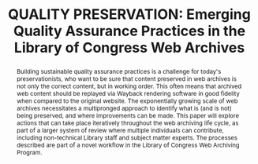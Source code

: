 ---
abstract: Building sustainable quality assurance practices is a challenge for today's
  preservationists, who want to be sure that content preserved in web archives is
  not only the correct content, but in working order. This often means that archived
  web content should be replayed via Wayback rendering software in good fidelity when
  compared to the original website. The exponentially growing scale of web archives
  necessitates a multipronged approach to identify what is (and is not) being preserved,
  and where improvements can be made. This paper will explore actions that can take
  place iteratively throughout the web archiving life cycle, as part of a larger system
  of review where multiple individuals can contribute, including non-technical Library
  staff and subject matter experts. The processes described are part of a novel workflow
  in the Library of Congress Web Archiving Program.
creators:
- Meghan Lyon
- Grace Bicho
date: null
document_url: https://www.ideals.illinois.edu/items/128325/bitstreams/429015/data.pdf
grand_parent: iPRES
institutions: []
keywords:
- web archives
- quality assurance
- workflows
- human-centered digital practitioners
landing_page_url: https://hdl.handle.net/2142/121122
language: eng
layout: publication
license: CC-BY 4.0 International
notes_url: null
parent: iPRES 2023
publication_type: paper
size: null
slides_url: https://hdl.handle.net/2142/121662
source_name: iPRES
stream_url: null
title: 'QUALITY PRESERVATION: Emerging Quality Assurance Practices in the Library
  of Congress Web Archives'
year: 2023
---